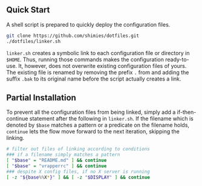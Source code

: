 ## Quick Start
A shell script is prepared to quickly deploy the configuration files.
```sh
git clone https://github.com/shimies/dotfiles.git
./dotfiles/linker.sh
```
`linker.sh` creates a symbolic link to each configuration file or directory in `$HOME`.
Thus, running those commands makes the configuration ready-to-use.
It, however, does not overwrite existing configuration files of yours.
The existing file is renamed by removing the prefix `.` from and adding the suffix `.bak` to its original name before the script actually creates a link.


## Partial Installation
To prevent all the configuration files from being linked, simply add a if-then-continue statement after the following in `linker.sh`.
If the filename which is denoted by `$base` matches a pattern or a predicate on the filename holds, `continue` lets the flow move forward to the next iteration, skipping the linking.
```sh
# filter out files of linking according to conditions
### if a filename simply matches a pattern
[ "$base" = "README.md" ] && continue
[ "$base" = "vrapperrc" ] && continue
### despite X config files, if no X server is running
[ -z "${base%%X*}" ] && [ -z "$DISPLAY" ] && continue
```

